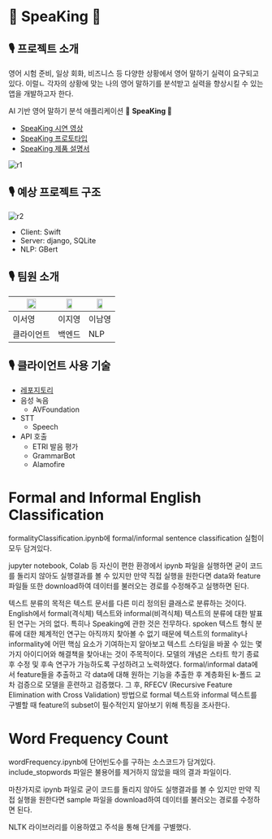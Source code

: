 # 👑 SpeaKing 👑
## 🎙 프로젝트 소개

영어 시험 준비, 일상 회화, 비즈니스 등 다양한 상황에서 영어 말하기 실력이 요구되고 있다. 이럴ㄴ 각자의 상황에 맞는 나의 영어 말하기를 분석받고 실력을 향상시킬 수 있는 앱을 개발하고자 한다.

AI 기반 영어 말하기 분석 애플리케이션 **👑** **SpeaKing 👑**

- [SpeaKing 시연 영상](https://youtu.be/U1pjF98pG2o)
- [SpeaKing 프로토타입](https://youtube.com/shorts/pbpJTnrToT0?feature=share)
- [SpeaKing 제품 설명서](https://www.notion.so/77ba9bb0b97b4460bd5cf4b1281eaf95)

![r1](https://user-images.githubusercontent.com/68412683/206727129-ffb64038-e4ed-4009-be13-83722bb4c059.png)

## 🎙 예상 프로젝트 구조

![r2](https://user-images.githubusercontent.com/68412683/206727399-44b678ce-4cd4-4ea8-9783-fa6ca0523e8d.png)

- Client: Swift
- Server: django, SQLite
- NLP: GBert

## 🎙 팀원 소개

| <img width="50%" src="https://user-images.githubusercontent.com/68412683/206727368-df94675f-d152-494c-9535-b99006796519.png"/> | <img width="50%" src="https://user-images.githubusercontent.com/68412683/206727359-a653906e-0847-4702-a7e4-4c1ac532bd46.png"/> | <img width="50%" src="https://user-images.githubusercontent.com/68412683/206727349-a0454fb5-8b5e-446c-a3ab-c14b19b1c9b9.png"/> |
| --- | --- | --- |
| 이서영 | 이지영 | 이남영 |
| 클라이언트 | 백엔드 | NLP |

## 🎙 클라이언트 사용 기술

- [레포지토리](https://github.com/YoungSisters/client-lab)
- 음성 녹음
    - AVFoundation
- STT
    - Speech
- API 호출
    - ETRI 발음 평가
    - GrammarBot
    - Alamofire

# Formal and Informal English Classification

formalityClassification.ipynb에 formal/informal sentence classification 실험이 모두 담겨있다.

jupyter notebook, Colab 등 자신이 편한 환경에서 ipynb 파일을 실행하면 굳이 코드를 돌리지 않아도 실행결과를 볼 수 있지만 만약 직접 실행을 원한다면 data와 feature 파일들 또한 download하여 데이터를 불러오는 경로를 수정해주고 실행하면 된다.

텍스트 분류의 목적은 텍스트 문서를 다른 미리 정의된 클래스로 분류하는 것이다. English에서 formal(격식체) 텍스트와 informal(비격식체) 텍스트의 분류에 대한 발표된 연구는 거의 없다. 특히나 Speaking에 관한 것은 전무하다. spoken 텍스트 형식 분류에 대한 체계적인 연구는 아직까지 찾아볼 수 없기 때문에 텍스트의 formality나 informality에 어떤 핵심 요소가 기여하는지 알아보고 텍스트 스타일을 바꿀 수 있는 몇 가지 아이디어와 해결책을 찾아내는 것이 주목적이다. 모델의 개념은 스타트 학기 종료 후 수정 및 후속 연구가 가능하도록 구성하려고 노력하였다. formal/informal data에서 feature들을 추출하고 각 data에 대해 원하는 기능을 추출한 후 계층화된 k-폴드 교차 검증으로 모델을 훈련하고 검증했다. 그 후, RFECV (Recursive Feature Elimination with Cross Validation) 방법으로 formal 텍스트와 informal 텍스트를 구별할 때 feature의 subset이 필수적인지 알아보기 위해 특징을 조사한다.

# Word Frequency Count

wordFrequency.ipynb에 단어빈도수를 구하는 소스코드가 담겨있다. include_stopwords 파일은 불용어를 제거하지 않았을 때의 결과 파일이다.

마찬가지로 ipynb 파일로 굳이 코드를 돌리지 않아도 실행결과를 볼 수 있지만 만약 직접 실행을 원한다면 sample 파일을 download하여 데이터를 불러오는 경로를 수정하면 된다.

NLTK 라이브러리를 이용하였고 주석을 통해 단계를 구별했다.
